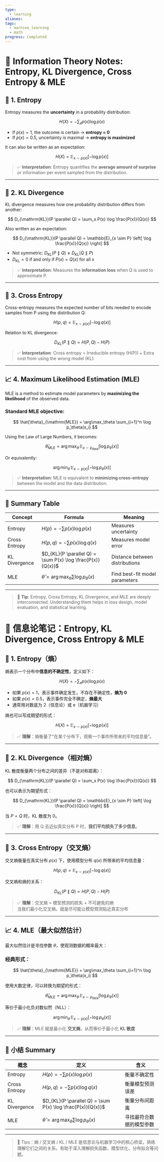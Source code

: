 ```yaml
---
type:
  - learning
aliases: 
tags:
  - machine_learning
  - math
progress: Completed
---
```


# 📘 Information Theory Notes: Entropy, KL Divergence, Cross Entropy & MLE

## 🧠 1. Entropy

Entropy measures the **uncertainty** in a probability distribution:

$$
H(X) = - \sum_x p(x) \log p(x)
$$

- If $p(x) = 1$, the outcome is certain → **entropy = 0**
- If $p(x) = 0.5$, uncertainty is maximal → **entropy is maximized**

It can also be written as an expectation:

$$
H(X) = \mathbb{E}_{x \sim p(x)}[-\log p(x)]
$$

> ✅ **Interpretation**: Entropy quantifies the **average amount of surprise** or information per event sampled from the distribution.

---

## 🔁 2. KL Divergence

KL divergence measures how one probability distribution differs from another:

$$
D_{\mathrm{KL}}(P \parallel Q) = \sum_x P(x) \log \frac{P(x)}{Q(x)}
$$

Also written as an expectation:

$$
D_{\mathrm{KL}}(P \parallel Q) = \mathbb{E}_{x \sim P} \left[ \log \frac{P(x)}{Q(x)} \right]
$$

- Not symmetric: $D_{\mathrm{KL}}(P \parallel Q) \neq D_{\mathrm{KL}}(Q \parallel P)$
- $D_{\mathrm{KL}} = 0$ if and only if $P(x) = Q(x)$ for all x

> ✅ **Interpretation**: Measures the **information loss** when Q is used to approximate P.

---

## 🔀 3. Cross Entropy

Cross-entropy measures the expected number of bits needed to encode samples from P using the distribution Q:

$$
H(p, q) = \mathbb{E}_{x \sim p(x)} \left[ - \log q(x) \right]
$$

Relation to KL divergence:

$$
D_{\mathrm{KL}}(P \parallel Q) = H(P, Q) - H(P)
$$

> ✅ **Interpretation**: Cross entropy = Irreducible entropy (H(P)) + Extra cost from using the wrong model (KL).

---

## 📈 4. Maximum Likelihood Estimation (MLE)

MLE is a method to estimate model parameters by **maximizing the likelihood** of the observed data.

### Standard MLE objective:

$$
\hat{\theta}_{\mathrm{MLE}} = \arg\max_\theta \sum_{i=1}^n \log p_\theta(x_i)
$$

Using the Law of Large Numbers, it becomes:

$$
\hat{\theta}_{\mathrm{MLE}} = \arg\max_\theta \, \mathbb{E}_{x \sim p_{\text{data}}} \left[ \log p_\theta(x) \right]
$$

Or equivalently:

$$
\arg\min_\theta \, \mathbb{E}_{x \sim p(x)} \left[ - \log p_\theta(x) \right]
$$

> ✅ **Interpretation**: MLE is equivalent to **minimizing cross-entropy** between the model and the data distribution.



---

## 📌 Summary Table

| Concept         | Formula                                                    | Meaning                             |
|----------------|-------------------------------------------------------------|-------------------------------------|
| Entropy        | $H(p) = - \sum p(x)\log p(x)$                              | Measures uncertainty                |
| Cross Entropy  | $H(p, q) = - \sum p(x) \log q(x)$                          | Measures model error                |
| KL Divergence  | $D_{KL}(P \parallel Q) = \sum P(x) \log \frac{P(x)}{Q(x)}$ | Distance between distributions      |
| MLE            | $\hat{\theta} = \arg\max_\theta \sum \log p_\theta(x)$     | Find best-fit model parameters      |

---

> 🧩 **Tip**: Entropy, Cross Entropy, KL Divergence, and MLE are deeply interconnected. Understanding them helps in loss design, model evaluation, and statistical learning.




# 📘 信息论笔记：Entropy, KL Divergence, Cross Entropy & MLE

## 🧠 1. Entropy（熵）

熵表示一个分布中**信息的不确定性**，定义如下：

$$
H(X) = - \sum_x p(x) \log p(x)
$$

- 如果 $p(x) = 1$，表示事件确定发生，不存在不确定性，**熵为 0**
- 如果 $p(x) = 0.5$，表示事件完全不确定，**熵最大**
- 通常用对数底为 2（信息论）或 e（机器学习）

熵也可以写成期望的形式：

$$
H(X) = \mathbb{E}_{x \sim p(x)}[-\log p(x)]
$$

> ✅ **理解**：熵衡量了“在某个分布下，观察一个事件所带来的平均信息量”。

---

## 🔁 2. KL Divergence（相对熵）

KL 散度衡量两个分布之间的差异（不是对称距离）：

$$
D_{\mathrm{KL}}(P \parallel Q) = \sum_x P(x) \log \frac{P(x)}{Q(x)}
$$

也可以表示为期望形式：

$$
D_{\mathrm{KL}}(P \parallel Q) = \mathbb{E}_{x \sim P} \left[ \log \frac{P(x)}{Q(x)} \right]
$$

当 $P = Q$ 时，KL 散度为 0。

> ✅ **理解**：用 Q 去近似真实分布 P 时，**我们平均损失了多少信息**。

---

## 🔀 3. Cross Entropy（交叉熵）

交叉熵衡量在真实分布 $p(x)$ 下，使用模型分布 $q(x)$ 所带来的平均信息量：

$$
H(p, q) = \mathbb{E}_{x \sim p(x)} \left[ -\log q(x) \right]
$$

交叉熵和熵的关系：

$$
D_{\mathrm{KL}}(P \parallel Q) = H(P, Q) - H(P)
$$

> ✅ **理解**：交叉熵 = 模型预测的损失 + 不可避免的熵  
> 当我们最小化交叉熵，就是尽可能让模型预测贴近真实分布

---

## 📈 4. MLE（最大似然估计）

最大似然估计是寻找参数 $\theta$，使观测数据的概率最大：

### 经典形式：

$$
\hat{\theta}_{\mathrm{MLE}} = \arg\max_\theta \sum_{i=1}^n \log p_\theta(x_i)
$$

使用大数定律，可以转换为期望的形式：

$$
\hat{\theta}_{\mathrm{MLE}} = \arg\max_\theta \, \mathbb{E}_{x \sim p_{\text{data}}} \left[ \log p_\theta(x) \right]
$$

等价于最小化负对数似然（NLL）：

$$
\arg\min_\theta \, \mathbb{E}_{x \sim p(x)} \left[ - \log p_\theta(x) \right]
$$

> ✅ **理解**：MLE 就是最小化 **交叉熵**，从而等价于最小化 **KL 散度**

---

## 📌 小结 Summary

| 概念 | 定义 | 含义 |
|------|------|------|
| Entropy | $H(p) = - \sum p(x)\log p(x)$ | 衡量不确定性 |
| Cross Entropy | $H(p, q) = - \sum p(x) \log q(x)$ | 衡量模型预测误差 |
| KL Divergence | $D_{KL}(P \parallel Q) = \sum P(x) \log \frac{P(x)}{Q(x)}$ | 衡量分布间距离 |
| MLE | $\hat{\theta} = \arg\max_\theta \sum \log p_\theta(x)$ | 寻找最符合数据的模型参数 |

---

> 🧩 Tips：熵 / 交叉熵 / KL / MLE 是信息论与机器学习中的核心桥梁，熟练理解它们之间的关系，有助于深入理解损失函数、模型优化、分布拟合等问题。